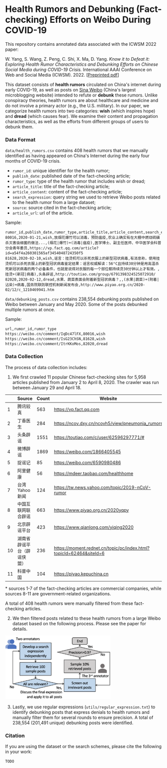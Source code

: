# Health Rumors and Debunking (Fact-checking) Efforts on Weibo During COVID-19

This repository contains annotated data associated with the ICWSM 2022 paper:

W. Yang, S. Wang, Z. Peng, C. Shi, X. Ma, D. Yang.  *Know it to Defeat it: Exploring Health Rumor Characteristics and Debunking Efforts on Chinese Social Media during COVID-19 Crisis.* International AAAI Conference on Web and Social Media (ICWSM). 2022. [[Preprinted pdf]()]

This dataset consists of **health rumors** circulated on China's internet during early COVID-19, as well as posts on [Sina Weibo](weibo.com) (China's largest microblogging website) intended to refute or **debunk** these rumors. Unlike conspiracy theories, health rumors are about healthcare and medicine and do not involve a primary actor (e.g., the U.S. military). In our paper, we categorize health rumors into two categories: **wish** (which inspires hope) and **dread** (which causes fear). We examine their content and propagation characteristics, as well as the efforts from different groups of users to debunk them. 



### Data Format

 `data/health_rumors.csv` contains 408 health rumors that we manually identified as having appeared on China's Internet during the early four months of COVID-19 crisis.

* `rumor_id`: unique identifier for the health rumor;
* `publish_date`: published date of the fact-checking article;
* `rumor_type`: type of the health rumor that includes wish or dread;
* `article_title`: title of the fact-checking article;
* `article_content`: content of the fact-checking article;
* `search_expression`: query string we used to retrieve Weibo posts related to the health rumor from a large dataset;
* `source`: source cited in the fact-checking article;
* `article_url`: url of the article.

Sample:

```
rumor_id,publish_date,rumor_type,article_title,article_content,search_expression,source,article_url
80016,2020-01-21,wish,放烟花爆竹可以消毒，预防瘟疫,农业上确实有在大棚中燃烧硫磺杀灭害虫细菌的做法...,(烟花|爆竹)+(消毒|瘟疫),医学博士、副主任医师、中华医学会科普分会青年委员,https://vp.fact.qq.com/article?id=a54f4a260301565af3454048724350f5
81628,2020-02-10,wish,谣言：挂烫机可以杀死衣服上的新型冠状病毒,有消息称，使用挂烫机可以杀死衣服上的新型冠状病毒鉴定结果：谣言权威解读：56°C且持续30分钟是用高温杀死新冠状病毒的两个必备条件，也就是说得对衣服的每一个部位都持续烫30分钟以上才有效。,挂烫+(新冠|病毒),头条辟谣,http://toutiao.com/group/6791398324525072910/
82020,2020-02-12,dread,水果、蔬菜表面会附着新型冠状病毒？,,(水果|蔬菜)+(附着|沾染)+病毒,国务院联防联控机制新闻发布会,http://www.piyao.org.cn/2020-02/12/c_1210469941.htm
```

`data/debunking_posts.csv` contains 238,554 debunking posts published on Weibo between January and May 2020. Some of the posts debunked multiple rumors at once.

Sample:

```
url,rumor_id,rumor_type
https://weibo.cn/comment/IqDc47lFX,80016,wish
https://weibo.cn/comment/IsG23ChSN,81628,wish
https://weibo.cn/comment/ItrKKoMos,82020,dread
```



### Data Collection

The process of data collection includes:

1. We first crawled 11 popular Chinese fact-checking sites for 5,958 articles published from January 2 to April 8, 2020. The crawler was run between January 29 and April 18.

|      | Source                     | Count | Website                                                      |
| ---- | -------------------------- | ----- | ------------------------------------------------------------ |
| 1    | 腾讯较真                   | 563   | https://vp.fact.qq.com                                       |
| 2    | 丁香医生                   | 284   | https://ncov.dxy.cn/ncovh5/view/pneumonia_rumors             |
| 3    | 头条辟谣                   | 1551  | https://toutiao.com/c/user/62596297771/#                     |
| 4    | 微博辟谣                   | 1869  | https://weibo.com/1866405545                                 |
| 5    | 捉谣记                     | 85    | https://weibo.com/6590980486                                 |
| 6    | 阿里健康                   | 56    | https://mdeer.taobao.com/healthhome                          |
| 7    | 台湾Yahoo新闻              | 124   | https://tw.news.yahoo.com/topic/2019-nCoV-rumor              |
| 8    | 中国互联网联合辟谣         | 663   | https://www.piyao.org.cn/2020yqpy                            |
| 9    | 北京辟谣平台               | 423   | https://www.qianlong.com/yiqing2020                          |
| 10   | 湖南省辟谣平台（辟谣侠盟） | 236   | https://moment.rednet.cn/topic/pc/index.html?topicId=62464&siteId=6 |
| 11   | 科普中国                   | 104   | https://piyao.kepuchina.cn                                   |

\* sources 1-7 of the fact-checking articles are commercial companies, while sources 8-11 are government-related organizations.

A total of 408 health rumors were manually filtered from these fact-checking articles.

2. We then filtered posts related to these health rumors from a large Weibo dataset based on the following process. Please see the paper for details.

<img src="pic/annotationProcess.png" alt="annotationProcess" style="zoom: 33%;" />

3. Lastly, we use regular expressions (`utils/regular_expression.txt`) to identify debunking posts that express denials to health rumors and manually filter them for several rounds to ensure precision. A total of 238,554 (201,491 unique) debunking posts were identified.



### Citation

If you are using the dataset or the search schemes, please cite the following in your work:

```
TODO
```

